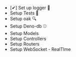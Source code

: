 - [✔] Set up logger 🔐 
- Setup Tests 🧪
- Setup oak 🔍
- Setup Deno-db ⚾
- Setup Models 
- Setup Controllers
- Setup Routers
- Setup WebSocket - RealTIme